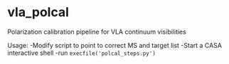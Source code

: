 # vla_polcal
Polarization calibration pipeline for VLA continuum visibilities

Usage:
-Modify script to point to correct MS and target list
-Start a CASA interactive shell
-run `execfile('polcal_steps.py')`
